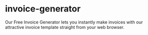 # invoice-generator
Our Free Invoice Generator lets you instantly make invoices with our attractive invoice template straight from your web browser.

